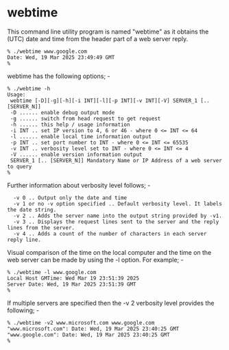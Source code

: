 # webtime
This command line utility program is named "webtime" as it obtains
the (UTC) date and time from the header part of a web server reply.
```
% ./webtime www.google.com 
Date: Wed, 19 Mar 2025 23:49:49 GMT
%
```
webtime has the following options; -
```
% ./webtime -h                                                                                            
Usage:
 webtime [-D][-g][-h][-i INT][-l][-p INT][-v INT][-V] SERVER_1 [.. [SERVER_N]]
 -D ...... enable debug output mode
 -g ...... switch from head request to get request
 -h ...... this help / usage information
 -i INT .. set IP version to 4, 6 or 46 - where 0 <= INT <= 64
 -l ...... enable local time information output
 -p INT .. set port number to INT - where 0 <= INT <= 65535
 -v INT .. verbosity level set to INT - where 0 <= INT <= 4
 -V ...... enable version information output
 SERVER_1 [.. [SERVER_N]] Mandatory Name or IP Address of a web server to query
%
```
Further information about verbosity level follows; -
```
  -v 0 .. Output only the date and time 
  -v 1 or no -v option specified .. Default verbosity level. It labels the date string.
  -v 2 .. Adds the server name into the output string provided by -v1.
  -v 3 .. Displays the request lines sent to the server and the reply lines from the server.
  -v 4 .. Adds a count of the number of characters in each server reply line.
```

Visual comparison of the time on the local computer and the time
on the web server can be made by using the -l option. For example; -
```
% ./webtime -l www.google.com
Local Host GMTime: Wed Mar 19 23:51:39 2025
Server Date: Wed, 19 Mar 2025 23:51:39 GMT
%
```
If multiple servers are specified then the -v 2 verbosity level provides
the following; -
```
% ./webtime -v2 www.microsoft.com www.google.com
"www.microsoft.com": Date: Wed, 19 Mar 2025 23:40:25 GMT
"www.google.com": Date: Wed, 19 Mar 2025 23:40:25 GMT
%
```

